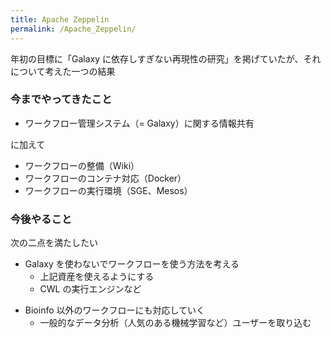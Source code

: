 ```yaml
---
title: Apache Zeppelin
permalink: /Apache_Zeppelin/
---
```


年初の目標に「Galaxy に依存しすぎない再現性の研究」を掲げていたが、それについて考えた一つの結果

### 今までやってきたこと

-   ワークフロー管理システム（= Galaxy）に関する情報共有

に加えて

-   ワークフローの整備（Wiki）
-   ワークフローのコンテナ対応（Docker）
-   ワークフローの実行環境（SGE、Mesos）

### 今後やること

次の二点を満たしたい

-   Galaxy を使わないでワークフローを使う方法を考える
    -   上記資産を使えるようにする
    -   CWL の実行エンジンなど

<!-- -->

-   Bioinfo 以外のワークフローにも対応していく
    -   一般的なデータ分析（人気のある機械学習など）ユーザーを取り込む
